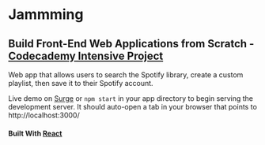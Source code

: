 # Jammming

## Build Front-End Web Applications from Scratch - [Codecademy Intensive Project](https://pro.codecademy.com/offerings/)

Web app that allows users to search the Spotify library, create a custom playlist, then save it to their Spotify account.

Live demo on [Surge](http://oilyjammming.surge.sh/)
or
`npm start` in your app directory to begin serving the development server.
It should auto-open a tab in your browser that points to http://localhost:3000/

#### Built With [React](https://reactjs.org/)
